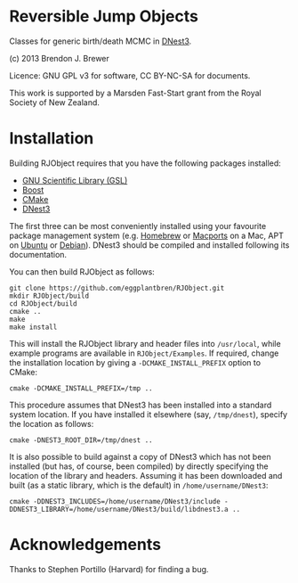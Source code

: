 Reversible Jump Objects
=======================

Classes for generic birth/death MCMC in
[DNest3](https://github.com/eggplantbren/DNest3).

(c) 2013 Brendon J. Brewer

Licence: GNU GPL v3 for software, CC BY-NC-SA for documents.

This work is supported by a Marsden Fast-Start grant
from the Royal Society of New Zealand.

Installation
============

Building RJObject requires that you have the following packages installed:

* [GNU Scientific Library (GSL)](http://www.gnu.org/software/gsl/)
* [Boost](http://www.boost.org/)
* [CMake](http://www.cmake.org/)
* [DNest3](https://github.com/eggplantbren/DNest3)

The first three can be most conveniently installed using your favourite
package management system (e.g. [Homebrew](http://mxcl.github.com/homebrew/)
or [Macports](https://www.macports.org/) on a Mac, APT on
[Ubuntu](http://www.ubuntu.com/) or [Debian](http://www.debian.org/)). DNest3
should be compiled and installed following its documentation.

You can then build RJObject as follows:

```
git clone https://github.com/eggplantbren/RJObject.git
mkdir RJObject/build
cd RJObject/build
cmake ..
make
make install
```

This will install the RJObject library and header files into `/usr/local`,
while example programs are available in `RJObject/Examples`. If required,
change the installation location by giving a `-DCMAKE_INSTALL_PREFIX` option
to CMake:

```
cmake -DCMAKE_INSTALL_PREFIX=/tmp ..
```

This procedure assumes that DNest3 has been installed into a standard system
location. If you have installed it elsewhere (say, `/tmp/dnest`), specify the
location as follows:

```
cmake -DNEST3_ROOT_DIR=/tmp/dnest ..
```

It is also possible to build against a copy of DNest3 which has not been
installed (but has, of course, been compiled) by directly specifying the
location of the library and headers. Assuming it has been downloaded and built
(as a static library, which is the default) in `/home/username/DNest3`:

```
cmake -DDNEST3_INCLUDES=/home/username/DNest3/include -DDNEST3_LIBRARY=/home/username/DNest3/build/libdnest3.a ..
```

Acknowledgements
================

Thanks to Stephen Portillo (Harvard) for finding a bug.

